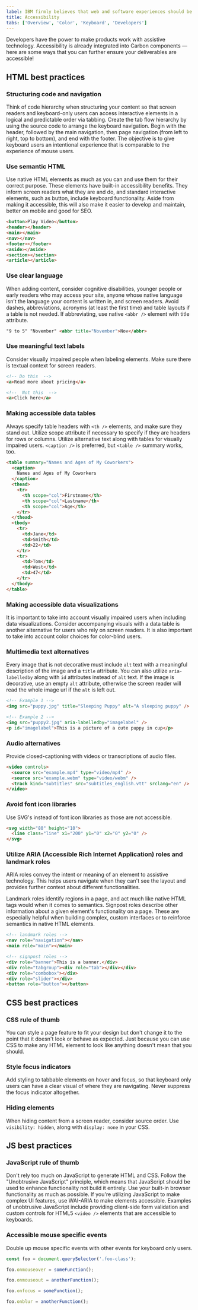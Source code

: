 ```yaml
---
label: IBM firmly believes that web and software experiences should be accessible for everyone, regardless of abilities or impairments.
title: Accessibility
tabs: ['Overview', 'Color', 'Keyboard', 'Developers']
---
```


Developers have the power to make products work with assistive technology. Accessibility is already integrated into Carbon components — here are some ways that you can further ensure your deliverables are accessible!

## HTML best practices

### Structuring code and navigation

Think of code hierarchy when structuring your content so that screen readers and keyboard-only users can access interactive elements in a logical and predictable order via tabbing. Create the tab flow hierarchy by using the source code to arrange the keyboard navigation. Begin with the header, followed by the main navigation, then page navigation (from left to right, top to bottom), and end with the footer. The objective is to give keyboard users an intentional experience that is comparable to the experience of mouse users.

### Use semantic HTML

Use native HTML elements as much as you can and use them for their correct purpose. These elements have built-in accessibility benefits. They inform screen readers what they are and do, and standard interactive elements, such as button, include keyboard functionality. Aside from making it accessible, this will also make it easier to develop and maintain, better on mobile and good for SEO.

```html
<button>Play Video</button>
<header></header>
<main></main>
<nav></nav>
<footer></footer>
<aside></aside>
<section></section>
<article></article>
```

### Use clear language

When adding content, consider cognitive disabilities, younger people or early readers who may access your site, anyone whose native language isn’t the language your content is written in, and screen readers. Avoid dashes, abbreviations, acronyms (at least the first time) and table layouts if a table is not needed. If abbreviating, use native `<abbr />` element with title attribute.

```html
"9 to 5" "November" <abbr title="November">Nov</abbr>
```

### Use meaningful text labels

Consider visually impaired people when labeling elements. Make sure there is textual context for screen readers.

```html
<!-- Do this  -->
<a>Read more about pricing</a>
```

```html
<!--  Not this  -->
<a>Click here</a>
```

### Making accessible data tables

Always specify table headers with `<th />` elements, and make sure they stand out. Utilize scope attribute if necessary to specify if they are headers for rows or columns. Utilize alternative text along with tables for visually impaired users. `<caption />` is preferred, but `<table />` summary works, too.

```html
<table summary="Names and Ages of My Coworkers">
  <caption>
    Names and Ages of My Coworkers
  </caption>
  <thead>
    <tr>
      <th scope="col">Firstname</th>
      <th scope="col">Lastname</th>
      <th scope="col">Age</th>
    </tr>
  </thead>
  <tbody>
    <tr>
      <td>Jane</td>
      <td>Smith</td>
      <td>22</td>
    </tr>
    <tr>
      <td>Tom</td>
      <td>West</td>
      <td>47</td>
    </tr>
  </tbody>
</table>
```

### Making accessible data visualizations

It is important to take into account visually impaired users when including data visualizations. Consider accompanying visuals with a data table is another alternative for users who rely on screen readers. It is also important to take into account color choices for color-blind users.

### Multimedia text alternatives

Every image that is not decorative must include `alt` text with a meaningful description of the image and a `title` attribute. You can also utilize `aria-labelledby` along with `id` attributes instead of `alt` text. If the image is decorative, use an empty `alt` attribute, otherwise the screen reader will read the whole image url if the `alt` is left out.

```html
<!-- Example 1 -->
<img src="puppy.jpg" title="Sleeping Puppy" alt="A sleeping puppy" />
```

```html
<!-- Example 2 -->
<img src="puppy2.jpg" aria-labelledby="imagelabel" />
<p id="imagelabel">This is a picture of a cute puppy in cup</p>
```

### Audio alternatives

Provide closed-captioning with videos or transcriptions of audio files.

```html
<video controls>
  <source src="example.mp4" type="video/mp4" />
  <source src="example.webm" type="video/webm" />
  <track kind="subtitles" src="subtitles_english.vtt" srclang="en" />
</video>
```

### Avoid font icon libraries

Use SVG's instead of font icon libraries as those are not accessible.

```html
<svg width="80" height="10">
  <line class="line" x1="200" y1="0" x2="0" y2="0" />
</svg>
```

### Utilize ARIA (Accessible Rich Internet Application) roles and landmark roles

ARIA roles convey the intent or meaning of an element to assistive technology. This helps users navigate when they can't see the layout and provides further context about different functionalities.

Landmark roles identify regions in a page, and act much like native HTML tags would when it comes to semantics. Signpost roles describe other information about a given element's functionality on a page. These are especially helpful when building complex, custom interfaces or to reinforce semantics in native HTML elements.

```html
<!-- landmark roles -->
<nav role="navigation"></nav>
<main role="main"></main>
```

```html
<!-- signpost roles -->
<div role="banner">This is a banner.</div>
<div role="tabgroup"><div role="tab"></div></div>
<div role="combobox"></div>
<div role="slider"></div>
<button role="button"></button>
```

## CSS best practices

### CSS rule of thumb

You can style a page feature to fit your design but don't change it to the point that it doesn't look or behave as expected. Just because you can use CSS to make any HTML element to look like anything doesn't mean that you should.

### Style focus indicators

Add styling to tabbable elements on hover and focus, so that keyboard only users can have a clear visual of where they are navigating. Never suppress the focus indicator altogether.

### Hiding elements

When hiding content from a screen reader, consider source order. Use `visibility: hidden`, along with `display: none` in your CSS.

## JS best practices

### JavaScript rule of thumb

Don't rely too much on JavaScript to generate HTML and CSS. Follow the "Unobtrusive JavaScript" principle, which means that JavaScript should be used to enhance functionality not build it entirely. Use your built-in browser functionality as much as possible. If you're utilizing JavaScript to make complex UI features, use WAI-ARIA to make elements accessible. Examples of unobtrusive JavaScript include providing client-side form validation and custom controls for HTML5 `<video />` elements that are accessible to keyboards.

### Accessible mouse specific events

Double up mouse specific events with other events for keyboard only users.

```javascript
const foo = document.querySelector('.foo-class');

foo.onmouseover = someFunction();

foo.onmouseout = anotherFunction();

foo.onfocus = someFunction();

foo.onblur = anotherFunction();
```
